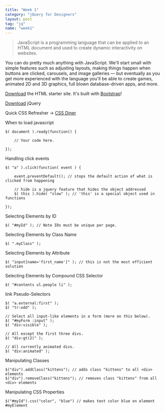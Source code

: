 ```yaml
---
title: "Week 1"
category: "jQuery for Designers"
layout: post
tag: "jq"
name: "week1"
---
```


> JavaScript is a programming language that can be applied to an HTML document and used to create dynamic interactivity on websites.

You can do pretty much anything with JavaScript. We'll start small with simple features such as adjusting layouts, making things happen when buttons are clicked, carousels, and image galleries — but eventually as you get more experienced with the language you'll be able to create games, animated 2D and 3D graphics, full blown database-driven apps, and more.

[Download](media/jquery/bootstrap-basic.zip) the HTML starter site. It's built with [Bootstrap](http://getbootstrap.com)!

[Download](http://jquery.com/download/) jQuery

Quick CSS Refresher -> [CSS Diner](http://flukeout.github.io)

When to load javascript

    $( document ).ready(function() {

        // Your code here.

    });

Handling click events

    $( "a" ).click(function( event ) {

        event.preventDefault(); // stops the default action of what is clicked from happening

        // hide is a jquery feature that hides the object addressed
        $( this ).hide( "slow" ); // 'this' is a special object used in functions

    });


Selecting Elements by ID

    $( "#myId" ); // Note IDs must be unique per page.

Selecting Elements by Class Name

    $( ".myClass" );

Selecting Elements by Attribute

    $( "input[name='first_name']" ); // this is not the most efficient solution

Selecting Elements by Compound CSS Selector

    $( "#contents ul.people li" );

link Pseudo-Selectors

    $( "a.external:first" );
    $( "tr:odd" );

    // Select all input-like elements in a form (more on this below).
    $( "#myForm :input" );
    $( "div:visible" );

    // All except the first three divs.
    $( "div:gt(2)" );

    // All currently animated divs.
    $( "div:animated" );

Manipulating Classes

    $("div").addClass("kittens"); // adds class "kittens" to all <div> elements
    $("div").removeClass("kittens"); // removes class "kittens" from all <div> elements

Manipulating CSS Properties

    $("#myId").css("color", "blue") // makes text color blue on element #myElement
